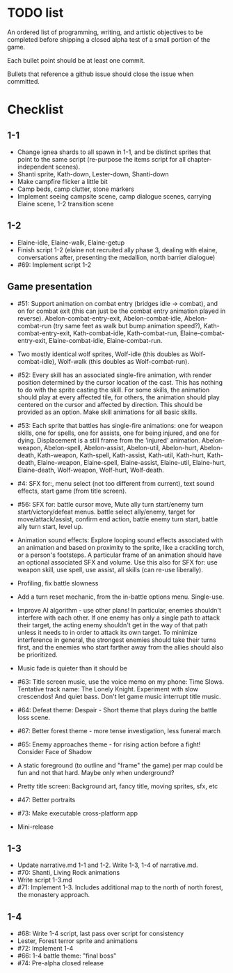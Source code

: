 # TODO list

An ordered list of programming, writing, and artistic objectives to be completed before shipping a closed alpha test of a small portion of the game.

Each bullet point should be at least one commit.

Bullets that reference a github issue should close the issue when committed.

# Checklist

## 1-1

- Change ignea shards to all spawn in 1-1, and be distinct sprites that point to the same script (re-purpose the items script for all chapter-independent scenes).
- Shanti sprite, Kath-down, Lester-down, Shanti-down
- Make campfire flicker a little bit
- Camp beds, camp clutter, stone markers
- Implement seeing campsite scene, camp dialogue scenes, carrying Elaine scene, 1-2 transition scene

## 1-2

- Elaine-idle, Elaine-walk, Elaine-getup
- Finish script 1-2 (elaine not recruited ally phase 3, dealing with elaine, conversations after, presenting the medallion, north barrier dialogue)
- #69: Implement script 1-2

## Game presentation

- #51: Support animation on combat entry (bridges idle -> combat), and on for  combat exit (this can just be the combat entry animation played in reverse). Abelon-combat-entry-exit, Abelon-combat-idle, Abelon-combat-run (try same feet as walk but bump animation speed?), Kath-combat-entry-exit, Kath-combat-idle, Kath-combat-run, Elaine-combat-entry-exit, Elaine-combat-idle, Elaine-combat-run.
- Two mostly identical wolf sprites, Wolf-idle (this doubles as Wolf-combat-idle), Wolf-walk (this doubles as Wolf-combat-run).
- #52: Every skill has an associated single-fire animation, with render position determined by the cursor location of the cast. This has nothing to do with the sprite casting the skill. For some skills, the animation should play at every affected tile, for others, the animation should play centered on the cursor and affected by direction. This should be provided as an option. Make skill animations for all basic skills.
- #53: Each sprite that battles has single-fire animations: one for weapon skills, one for spells, one for assists, one for being injured, and one for dying. Displacement is a still frame from the 'injured' animation. Abelon-weapon, Abelon-spell, Abelon-assist, Abelon-util, Abelon-hurt, Abelon-death, Kath-weapon, Kath-spell, Kath-assist, Kath-util, Kath-hurt, Kath-death, Elaine-weapon, Elaine-spell, Elaine-assist, Elaine-util, Elaine-hurt, Elaine-death, Wolf-weapon, Wolf-hurt, Wolf-death.

- #4: SFX for:, menu select (not too different from current), text sound effects, start game (from title screen).
- #56: SFX for: battle cursor move, Mute ally turn start/enemy turn start/victory/defeat menus. battle select ally/enemy, target for move/attack/assist, confirm end action, battle enemy turn start, battle ally turn start, level up.
- Animation sound effects: Explore looping sound effects associated with an animation and based on proximity to the sprite, like a crackling torch, or a person's footsteps. A particular frame of an animation should have an optional associated SFX and volume. Use this also for SFX for: use weapon skill, use spell, use assist, all skills (can re-use liberally).

- Profiling, fix battle slowness
- Add a turn reset mechanic, from the in-battle options menu. Single-use.
- Improve AI algorithm - use other plans! In particular, enemies shouldn't interfere with each other. If one enemy has only a single path to attack their target, the acting enemy shouldn't get in the way of that path unless it needs to in order to attack its own target. To minimize interference in general, the strongest enemies should take their turns first, and the enemies who start farther away from the allies should also be prioritized.

- Music fade is quieter than it should be
- #63: Title screen music, use the voice memo on my phone: Time Slows. Tentative track name: The Lonely Knight. Experiment with slow crescendos! And quiet bass. Don't let game music interrupt title music.
- #64: Defeat theme: Despair - Short theme that plays during the battle loss scene.
- #67: Better forest theme - more tense investigation, less funeral march
- #65: Enemy approaches theme - for rising action before a fight! Consider Face of Shadow

- A static foreground (to outline and "frame" the game) per map could be fun and not that hard. Maybe only when underground?
- Pretty title screen: Background art, fancy title, moving sprites, sfx, etc
- #47: Better portraits

- #73: Make executable cross-platform app
- Mini-release

## 1-3

- Update narrative.md 1-1 and 1-2. Write 1-3, 1-4 of narrative.md.
- #70: Shanti, Living Rock animations
- Write script 1-3.md
- #71: Implement 1-3. Includes additional map to the north of north forest, the monastery approach.

## 1-4

- #68: Write 1-4 script, last pass over script for consistency
- Lester, Forest terror sprite and animations
- #72: Implement 1-4
- #66: 1-4 battle theme: "final boss"
- #74: Pre-alpha closed release